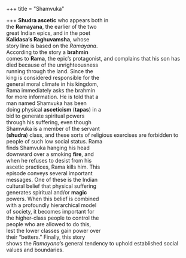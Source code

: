 +++
title = "Shamvuka"

+++
**Shudra ascetic** who appears both in  
the **Ramayana**, the earlier of the two  
great Indian epics, and in the poet  
**Kalidasa’s Raghuvamsha**, whose  
story line is based on the *Ramayana*.  
According to the story a **brahmin**  
comes to **Rama**, the epic’s protagonist, and complains that his son has  
died because of the unrighteousness  
running through the land. Since the  
king is considered responsible for the  
general moral climate in his kingdom,  
Rama immediately asks the brahmin  
for more information. He is told that a  
man named Shamvuka has been  
doing physical **asceticism** (**tapas**) in a  
bid to generate spiritual powers  
through his suffering, even though  
Shamvuka is a member of the servant  
(**shudra**) class, and these sorts of religious exercises are forbidden to people of such low social status. Rama  
finds Shamvuka hanging his head  
downward over a smoking **fire**, and  
when he refuses to desist from his  
ascetic practices, Rama kills him. This  
episode conveys several important  
messages. One of these is the Indian  
cultural belief that physical suffering  
generates spiritual and/or **magic**  
powers. When this belief is combined  
with a profoundly hierarchical model  
of society, it becomes important for  
the higher-class people to control the  
people who are allowed to do this,  
lest the lower classes gain power over  
their “betters.” Finally, this story  
shows the *Ramayana*’s general tendency to uphold established social  
values and boundaries.